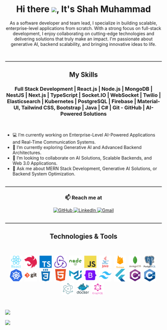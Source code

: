 <div> 
  <h1 align="center">
   Hi there 
   <img src="https://media.giphy.com/media/hvRJCLFzcasrR4ia7z/giphy.gif" width="30px"/>, It's <b> Shah Muhammad </b>
  </h1> 
  <p align="center"> 
    As a software developer and team lead, I specialize in building scalable, enterprise-level applications from scratch. With a strong focus on full-stack development, I enjoy collaborating on cutting-edge technologies and delivering solutions that truly make an impact. I'm passionate about generative AI, backend scalability, and bringing innovative ideas to life.
  </p> <br> 
  
  <hr style=" border-top: 2px solid #bbb"> 
  <h2 align="center">
    <b>My Skills</b>
  </h2> 
  <h3 align="center">
    Full Stack Development | React.js | Node.js | MongoDB | NestJS | Next.js | TypeScript | Socket.IO | WebSocket | Twilio | Elasticsearch | Kubernetes | PostgreSQL | Firebase | Material-UI, Tailwind CSS, Bootstrap | Java | C# | Git - GitHub | AI-Powered Solutions
  </h3> </br>
</div>

- 💻 I’m currently working on Enterprise-Level AI-Powered Applications and Real-Time Communication Systems. </br>
- 🧐 I’m currently exploring Generative AI and Advanced Backend Architectures. </br>
- 👯 I’m looking to collaborate on AI Solutions, Scalable Backends, and Web 3.0 Applications. </br>
- 💬 Ask me about MERN Stack Development, Generative AI Solutions, or Backend System Optimization. <br><br>
<hr style=" border-top: 2px solid #bbb">

<h3 align="center">
  <b>📫 Reach me at</b>
</h3>

<div align="center">

  <a href="https://github.com/CodeVortex-200">
    <img src="https://img.icons8.com/nolan/64/github.png" alt="GitHub" width="40">
  </a>
  <a href="https://www.linkedin.com/in/shah-muhammad-786abc/">
    <img src="https://img.icons8.com/nolan/64/linkedin.png" alt="LinkedIn" width="40">
  </a>
  <a href="https://shah.muhammad.work/">
    <img src="https://img.icons8.com/color-glass/48/000000/gmail.png" alt="Gmail" width="40">
  </a>

</div>

<br>
<hr style=" border-top: 2px solid #bbb"> 
<h2 align="center">
  <b>Technologies & Tools</b>
</h2>
<br>
<div align="center">

<img src="https://raw.githubusercontent.com/devicons/devicon/ca28c779441053191ff11710fe24a9e6c23690d6/icons/react/react-original-wordmark.svg" title="React" alt="React" width="40" height="40"/>&nbsp;
<img src="https://raw.githubusercontent.com/devicons/devicon/ca28c779441053191ff11710fe24a9e6c23690d6/icons/nestjs/nestjs-original.svg" title="NestJS" alt="NestJS" width="40" height="40"/>&nbsp;
<img src="https://raw.githubusercontent.com/devicons/devicon/ca28c779441053191ff11710fe24a9e6c23690d6/icons/typescript/typescript-original.svg" title="TypeScript" alt="TypeScript" width="40" height="40"/>&nbsp;
<img src="https://raw.githubusercontent.com/devicons/devicon/ca28c779441053191ff11710fe24a9e6c23690d6/icons/redux/redux-original.svg" title="Redux" alt="Redux" width="40" height="40"/>&nbsp;
<img src="https://raw.githubusercontent.com/devicons/devicon/ca28c779441053191ff11710fe24a9e6c23690d6/icons/nodejs/nodejs-plain-wordmark.svg" title="NodeJS" alt="NodeJS" width="40" height="40"/>&nbsp;
<img src="https://raw.githubusercontent.com/devicons/devicon/ca28c779441053191ff11710fe24a9e6c23690d6/icons/javascript/javascript-original.svg" title="JavaScript" alt="JavaScript" width="40" height="40"/>&nbsp;
<img src="https://raw.githubusercontent.com/devicons/devicon/ca28c779441053191ff11710fe24a9e6c23690d6/icons/java/java-original-wordmark.svg" title="Java" alt="Java" width="40" height="40"/>&nbsp;
<img src="https://raw.githubusercontent.com/devicons/devicon/ca28c779441053191ff11710fe24a9e6c23690d6/icons/firebase/firebase-plain-wordmark.svg" title="Firebase" alt="Firebase" width="40" height="40"/>&nbsp;
<img src="https://raw.githubusercontent.com/devicons/devicon/ca28c779441053191ff11710fe24a9e6c23690d6/icons/mongodb/mongodb-original-wordmark.svg" title="MongoDB" alt="MongoDB" width="40" height="40"/>&nbsp;
<img src="https://raw.githubusercontent.com/devicons/devicon/ca28c779441053191ff11710fe24a9e6c23690d6/icons/postgresql/postgresql-original-wordmark.svg" title="PostgreSQL" alt="PostgreSQL" width="40" height="40"/>&nbsp;
<img src="https://raw.githubusercontent.com/devicons/devicon/ca28c779441053191ff11710fe24a9e6c23690d6/icons/kubernetes/kubernetes-plain.svg" title="Kubernetes" alt="Kubernetes" width="40" height="40"/>&nbsp;
<img src="https://raw.githubusercontent.com/devicons/devicon/ca28c779441053191ff11710fe24a9e6c23690d6/icons/git/git-original-wordmark.svg" title="Git" alt="Git" width="40" height="40"/>&nbsp;
<img src="https://raw.githubusercontent.com/devicons/devicon/ca28c779441053191ff11710fe24a9e6c23690d6/icons/css3/css3-plain-wordmark.svg" title="CSS3" alt="CSS" width="40" height="40"/>&nbsp;
<img src="https://raw.githubusercontent.com/devicons/devicon/ca28c779441053191ff11710fe24a9e6c23690d6/icons/html5/html5-original.svg" title="HTML5" alt="HTML" width="40" height="40"/>&nbsp;
<img src="https://raw.githubusercontent.com/devicons/devicon/ca28c779441053191ff11710fe24a9e6c23690d6/icons/materialui/materialui-original.svg" title="Material UI" alt="Material UI" width="40" height="40"/>&nbsp;
<img src="https://raw.githubusercontent.com/devicons/devicon/ca28c779441053191ff11710fe24a9e6c23690d6/icons/bootstrap/bootstrap-original.svg" title="Bootstrap" alt="Bootstrap" width="40" height="40"/>&nbsp;
<img src="https://raw.githubusercontent.com/devicons/devicon/ca28c779441053191ff11710fe24a9e6c23690d6/icons/tailwindcss/tailwindcss-original.svg" title="Tailwind CSS" alt="Tailwind CSS" width="40" height="40"/>&nbsp;
<img src="https://raw.githubusercontent.com/devicons/devicon/ca28c779441053191ff11710fe24a9e6c23690d6/icons/flutter/flutter-original.svg" title="Flutter" alt="Flutter" width="40" height="40"/>&nbsp;
<img src="https://raw.githubusercontent.com/devicons/devicon/ca28c779441053191ff11710fe24a9e6c23690d6/icons/csharp/csharp-original.svg" title="C#" alt="C#" width="40" height="40"/>&nbsp;
<img src="https://raw.githubusercontent.com/devicons/devicon/ca28c779441053191ff11710fe24a9e6c23690d6/icons/cplusplus/cplusplus-original.svg" title="C++" alt="C++" width="40" height="40"/>&nbsp;
<img src="https://raw.githubusercontent.com/devicons/devicon/ca28c779441053191ff11710fe24a9e6c23690d6/icons/electron/electron-original.svg" title="Electron" alt="Electron" width="40" height="40"/>&nbsp;
<img src="https://raw.githubusercontent.com/devicons/devicon/ca28c779441053191ff11710fe24a9e6c23690d6/icons/docker/docker-original-wordmark.svg" title="Docker" alt="Docker" width="40" height="40"/>&nbsp;
<img src="https://raw.githubusercontent.com/devicons/devicon/ca28c779441053191ff11710fe24a9e6c23690d6/icons/graphql/graphql-plain-wordmark.svg" title="GraphQL" alt="GraphQL" width="40" height="40"/>&nbsp;

</div>
<br>
<div align="center">
  <p align="left">
  <img src="https://github-readme-streak-stats.herokuapp.com/?user=Ahmed-1282&theme=chartreuse-dark">
</p>
<p align="left">
  <img src="https://github-profile-summary-cards.vercel.app/api/cards/profile-details?username=CodeVortex-200&theme=chartreuse_dark">
</p>
</div>


